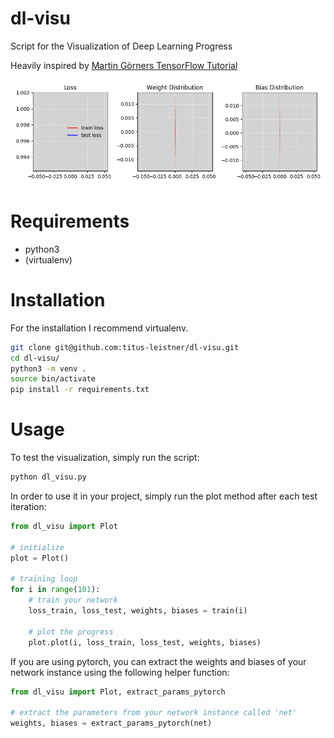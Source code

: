 # dl-visu
Script for the Visualization of Deep Learning Progress

Heavily inspired by [Martin Görners TensorFlow Tutorial](https://github.com/GoogleCloudPlatform/tensorflow-without-a-phd/tree/master/tensorflow-mnist-tutorial)

![preview](https://github.com/titus-leistner/dl-visu/blob/master/dl_visu.gif)

# Requirements
* python3
* (virtualenv)

# Installation
For the installation I recommend virtualenv.
```sh
git clone git@github.com:titus-leistner/dl-visu.git
cd dl-visu/
python3 -m venv .
source bin/activate
pip install -r requirements.txt
```

# Usage
To test the visualization, simply run the script:
```sh
python dl_visu.py
```

In order to use it in your project, simply run the plot method after each test iteration:
```python
from dl_visu import Plot

# initialize
plot = Plot()

# training loop
for i in range(101):
    # train your network
    loss_train, loss_test, weights, biases = train(i)

    # plot the progress
    plot.plot(i, loss_train, loss_test, weights, biases)
```

If you are using pytorch, you can extract the weights and biases of your network instance using the following helper function:
```python
from dl_visu import Plot, extract_params_pytorch

# extract the parameters from your network instance called 'net'
weights, biases = extract_params_pytorch(net)
```
